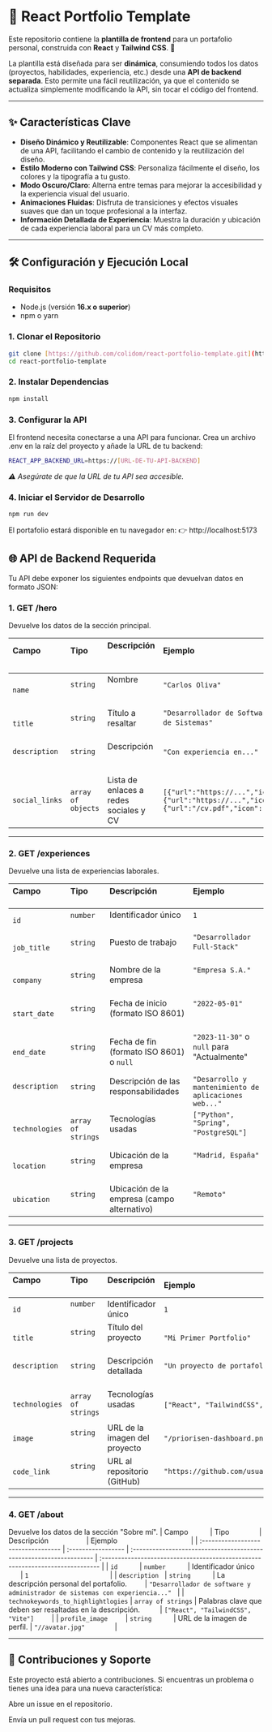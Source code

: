 # 🚀 React Portfolio Template

Este repositorio contiene la **plantilla de frontend** para un portafolio personal, construida con **React** y **Tailwind CSS**. 🎨

La plantilla está diseñada para ser **dinámica**, consumiendo todos los datos (proyectos, habilidades, experiencia, etc.) desde una **API de backend separada**. Esto permite una fácil reutilización, ya que el contenido se actualiza simplemente modificando la API, sin tocar el código del frontend.

---

## ✨ Características Clave

-   **Diseño Dinámico y Reutilizable**: Componentes React que se alimentan de una API, facilitando el cambio de contenido y la reutilización del diseño.
-   **Estilo Moderno con Tailwind CSS**: Personaliza fácilmente el diseño, los colores y la tipografía a tu gusto.
-   **Modo Oscuro/Claro**: Alterna entre temas para mejorar la accesibilidad y la experiencia visual del usuario.
-   **Animaciones Fluidas**: Disfruta de transiciones y efectos visuales suaves que dan un toque profesional a la interfaz.
-   **Información Detallada de Experiencia**: Muestra la duración y ubicación de cada experiencia laboral para un CV más completo.

---

## 🛠️ Configuración y Ejecución Local

### Requisitos

-   Node.js (versión **16.x o superior**)
-   npm o yarn

### 1. Clonar el Repositorio

```bash
git clone [https://github.com/colidom/react-portfolio-template.git](https://github.com/colidom/react-portfolio-template.git)
cd react-portfolio-template
```

### 2. Instalar Dependencias

```bash
npm install
```

### 3. Configurar la API

El frontend necesita conectarse a una API para funcionar. Crea un archivo .env en la raíz del proyecto y añade la URL de tu backend:

```bash
REACT_APP_BACKEND_URL=https://[URL-DE-TU-API-BACKEND]
```

_⚠️ Asegúrate de que la URL de tu API sea accesible._

### 4. Iniciar el Servidor de Desarrollo

```bash
npm run dev
```

El portafolio estará disponible en tu navegador en:
👉 http://localhost:5173

## 🌐 API de Backend Requerida

Tu API debe exponer los siguientes endpoints que devuelvan datos en formato JSON:

### 1. GET /hero

Devuelve los datos de la sección principal.

| Campo           | Tipo               | Descripción                             | Ejemplo                                                                                                                      |
| :-------------- | :----------------- | :-------------------------------------- | :--------------------------------------------------------------------------------------------------------------------------- |
| `name`          | `string`           | Nombre                                  | `"Carlos Oliva"`                                                                                                             |
| `title`         | `string`           | Título a resaltar                       | `"Desarrollador de Software y Administrador de Sistemas"`                                                                    |
| `description`   | `string`           | Descripción                             | `"Con experiencia en..."`                                                                                                    |
| `social_links`  | `array of objects` | Lista de enlaces a redes sociales y CV  | `[{"url":"https://...","icon":"FaLinkedin"},{"url":"https://...","icon":"FaGithub"},{"url":"/cv.pdf","icon":"FaDownload"}]`  |

---

### 2. GET /experiences

Devuelve una lista de experiencias laborales.

| Campo           | Tipo               | Descripción                                  | Ejemplo                                                |
| :-------------- | :----------------- | :------------------------------------------- | :----------------------------------------------------- |
| `id`            | `number`           | Identificador único                          | `1`                                                    |
| `job_title`     | `string`           | Puesto de trabajo                            | `"Desarrollador Full-Stack"`                           |
| `company`       | `string`           | Nombre de la empresa                         | `"Empresa S.A."`                                       |
| `start_date`    | `string`           | Fecha de inicio (formato ISO 8601)           | `"2022-05-01"`                                         |
| `end_date`      | `string`           | Fecha de fin (formato ISO 8601) o `null`     | `"2023-11-30"` o `null` para "Actualmente"             |
| `description`   | `string`           | Descripción de las responsabilidades         | `"Desarrollo y mantenimiento de aplicaciones web..."`  |
| `technologies`  | `array of strings` | Tecnologías usadas                           | `["Python", "Spring", "PostgreSQL"]`                   |
| `location`      | `string`           | Ubicación de la empresa                      | `"Madrid, España"`                                     |
| `ubication`     | `string`           | Ubicación de la empresa (campo alternativo)  | `"Remoto"`                                             |

---

### 3. GET /projects

Devuelve una lista de proyectos.

| Campo           | Tipo               | Descripción                    | Ejemplo                                     |
| :-------------- | :----------------- | :----------------------------- | :------------------------------------------ |
| `id`            | `number`           | Identificador único            | `1`                                         |
| `title`         | `string`           | Título del proyecto            | `"Mi Primer Portfolio"`                     |
| `description`   | `string`           | Descripción detallada          | `"Un proyecto de portafolio personal..."`   |
| `technologies`  | `array of strings` | Tecnologías usadas             | `["React", "TailwindCSS", "Vite"]`          |
| `image`         | `string`           | URL de la imagen del proyecto  | `"/priorisen-dashboard.png"`                |
| `code_link`     | `string`           | URL al repositorio (GitHub)    | `"https://github.com/usuario/repositorio"`  |

---

### 4. GET /about

Devuelve los datos de la sección "Sobre mí".
| Campo           | Tipo               | Descripción                   | Ejemplo                                     |
| :---------------------------------- | :----------------- | :------------------------------------------------------------------ | :----------------------------------------------------------------------------- |
| `id`           | `number`           | Identificador único           | `1`                                         |
| `description`   | `string`           | La descripción personal del portafolio.         | `"Desarrollador de software y administrador de sistemas con experiencia..."`   |
| `technokeywords_to_highlightlogies` | `array of strings` | Palabras clave que deben ser resaltadas en la descripción.          | `["React", "TailwindCSS", "Vite"]`         |
| `profile_image`         | `string`           | URL de la imagen de perfil. | `"//avatar.jpg"`               |

---

## 🤝 Contribuciones y Soporte

Este proyecto está abierto a contribuciones.
Si encuentras un problema o tienes una idea para una nueva característica:

Abre un issue en el repositorio.

Envía un pull request con tus mejoras.
